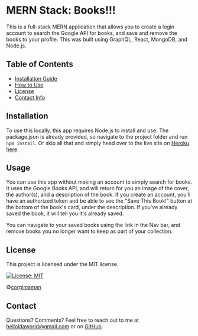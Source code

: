 # MERN Stack: Books!!!

This is a full-stack MERN application that allows you to create a login account to search the Google API for books, and save and remove the books to your profile. This was built using GraphQL, React, MongoDB, and Node.js.

## Table of Contents
* [Installation Guide](#Installation)
* [How to Use](#Usage)
* [License](#License)
* [Contact Info](#Contact)

## Installation
To use this locally, this app requires Node.js to install and use. The package.json is already provided, so navigate to the project folder and run `npm install`. Or skip all that and simply head over to the live site on [Heroku here](https://mern-read.herokuapp.com/).

## Usage
You can use this app without making an account to simply search for books. It uses the Google Books API, and will return for you an image of the cover, the author(s), and a description of the book. If you create an account, you'll have an authorized token and be able to see the "Save This Book!" button at the bottom of the book's card, under the description. If you've already saved the book, it will tell you it's already saved.

You can navigate to your saved books using the link in the Nav bar, and remove books you no longer want to keep as part of your collection.

## License
This project is licensed under the MIT license.

[![License: MIT](https://img.shields.io/badge/License-MIT-blueviolet.svg)](https://opensource.org/licenses/MIT)

©[corgimaman](https://github.com/corgimaman)

## Contact
Questions? Comments? Feel free to reach out to me at helloidaworld@gmail.com or on [GitHub](https://github.com/corgimaman).
